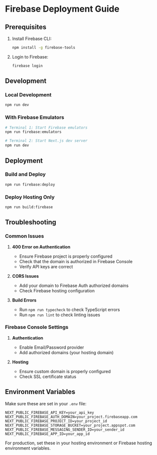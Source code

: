# Firebase Deployment Guide

## Prerequisites

1. Install Firebase CLI:
   ```bash
   npm install -g firebase-tools
   ```

2. Login to Firebase:
   ```bash
   firebase login
   ```

## Development

### Local Development
```bash
npm run dev
```

### With Firebase Emulators
```bash
# Terminal 1: Start Firebase emulators
npm run firebase:emulators

# Terminal 2: Start Next.js dev server
npm run dev
```

## Deployment

### Build and Deploy
```bash
npm run firebase:deploy
```

### Deploy Hosting Only
```bash
npm run build:firebase
```

## Troubleshooting

### Common Issues

1. **400 Error on Authentication**
   - Ensure Firebase project is properly configured
   - Check that the domain is authorized in Firebase Console
   - Verify API keys are correct

2. **CORS Issues**
   - Add your domain to Firebase Auth authorized domains
   - Check Firebase hosting configuration

3. **Build Errors**
   - Run `npm run typecheck` to check TypeScript errors
   - Run `npm run lint` to check linting issues

### Firebase Console Settings

1. **Authentication**
   - Enable Email/Password provider
   - Add authorized domains (your hosting domain)

2. **Hosting**
   - Ensure custom domain is properly configured
   - Check SSL certificate status

## Environment Variables

Make sure these are set in your `.env` file:

```
NEXT_PUBLIC_FIREBASE_API_KEY=your_api_key
NEXT_PUBLIC_FIREBASE_AUTH_DOMAIN=your_project.firebaseapp.com
NEXT_PUBLIC_FIREBASE_PROJECT_ID=your_project_id
NEXT_PUBLIC_FIREBASE_STORAGE_BUCKET=your_project.appspot.com
NEXT_PUBLIC_FIREBASE_MESSAGING_SENDER_ID=your_sender_id
NEXT_PUBLIC_FIREBASE_APP_ID=your_app_id
```

For production, set these in your hosting environment or Firebase hosting environment variables.